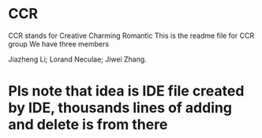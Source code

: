 # CCR
CCR stands for Creative Charming Romantic
This is the readme file for CCR group
We have three members

Jiazheng Li;
Lorand Neculae;
Jiwei Zhang.

# Pls note that idea is IDE file created by IDE, thousands lines of adding and delete is from there
